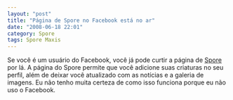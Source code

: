 ```yaml
---
layout: "post"
title: "Página de Spore no Facebook está no ar"
date: "2008-06-18 22:01"
category: Spore
tags: Spore Maxis
---
```


Se você é um usuário do Facebook, você já pode curtir a página de [Spore](https://www.facebook.com/Spore) por lá. A página do Spore permite que você adicione suas criaturas no seu perfil, além de deixar você atualizado com as notícias e a galeria de imagens. Eu não tenho muita certeza de como isso funciona porque eu não uso o Facebook.
